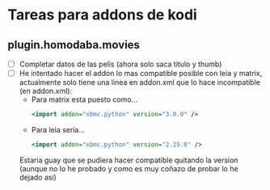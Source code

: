 # Tareas para addons de kodi

## plugin.homodaba.movies
 * [ ] Completar datos de las pelis (ahora solo saca titulo y thumb)
 * [ ] He intentado hacer el addon lo mas compatible posible con leia y matrix, actualmente solo tiene una linea en addon.xml que lo hace incompatible (en addon.xml): 
    - Para matrix esta puesto como...
        ```xml
        <import addon="xbmc.python" version="3.0.0" />
        ```
    - Para leia seria...
        ```xml
        <import addon="xbmc.python" version="2.25.0" />
        ```
    Estaria guay que se pudiera hacer compatible quitando la version (aunque no lo he probado y como es muy coñazo de probar lo he dejado asi)
